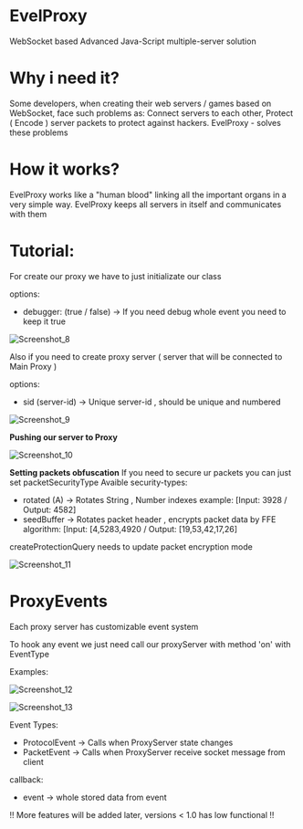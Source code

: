 # EvelProxy
WebSocket based Advanced Java-Script multiple-server solution

# Why i need it?
Some developers, when creating their web servers / games based on WebSocket, face such problems as: Connect servers to each other, Protect ( Encode ) server packets to protect against hackers. EvelProxy - solves these problems

# How it works? 
EvelProxy works like a "human blood" linking all the important organs in a very simple way. EvelProxy keeps all servers in itself and communicates with them

# Tutorial: 
For create our proxy we have to just initializate our class

options: 
  - debugger: (true / false) -> If you need debug whole event you need to keep it true

![Screenshot_8](https://user-images.githubusercontent.com/105514122/193608442-003f4cd3-38c0-4204-84a2-5b005256c4fd.png)

Also if you need to create proxy server ( server that will be connected to Main Proxy )

options:
  - sid (server-id) -> Unique server-id , should be unique and numbered

![Screenshot_9](https://user-images.githubusercontent.com/105514122/193608706-bf9bfd42-dc13-473e-85f2-112e73b161f8.png)

**Pushing our server to Proxy**

![Screenshot_10](https://user-images.githubusercontent.com/105514122/193609380-3300b42f-e12c-487a-87be-ef5340933e4d.png)

**Setting packets obfuscation**
If you need to secure ur packets you can just set packetSecurityType
  Avaible security-types:
   - rotated (A) -> Rotates String , Number indexes example: [Input: 3928 / Output: 4582]
   - seedBuffer -> Rotates packet header , encrypts packet data by FFE algorithm: [Input: [4,5283,4920 / Output: [19,53,42,17,26]

createProtectionQuery needs to update packet encryption mode

![Screenshot_11](https://user-images.githubusercontent.com/105514122/193610266-03cc9373-ee0b-413c-b417-8d240160809c.png)

# ProxyEvents
Each proxy server has customizable event system

To hook any event we just need call our proxyServer with method 'on' with EventType

Examples:

![Screenshot_12](https://user-images.githubusercontent.com/105514122/193611937-063d9278-557a-4145-84db-bc4af0ce8abd.png)
 
![Screenshot_13](https://user-images.githubusercontent.com/105514122/193611963-44117da3-fb87-4755-a586-d4434c11da93.png)

Event Types: 
  - ProtocolEvent -> Calls when ProxyServer state changes
  - PacketEvent -> Calls when ProxyServer receive socket message from client

callback:
  - event -> whole stored data from event


!! More features will be added later, versions < 1.0 has low functional !!
